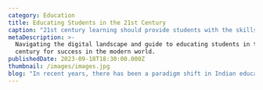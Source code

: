 ```yaml
---
category: Education
title: Educating Students in the 21st Century
caption: "21st century learning should provide students with the skills that they require succeeding in the new-age learning environment.\_\n"
metaDescription: >-
  Navigating the digital landscape and guide to educating students in the 21st
  century for success in the modern world.
publishedDate: 2023-09-18T18:30:00.000Z
thumbnail: /images/images.jpg
blog: "In recent years, there has been a paradigm shift in Indian education. There was a time when the guru, his wisdom, and experience were regarded as absolute and infallible. Today, all facets of society are scrutinizing education in a way that has never been seen before. The speed of change in the globe has never been faster. It is now important for us to realize that we are preparing our kids for the unknowable, unseen, and unpredictable. It’s difficult to process this. As a result, a [21st-century education](https://www.glentreeacademy.com/blogs/educating-students-in-the-21st-century \"21st-Century Education\") system must be able to teach students how to cope with uncertainty and change.\n\n## **Educating Students in the 21st Century**\n\n21st-century learning should provide students with the skills that they require to succeed in the new-age learning environment. Due to the Covid 19 pandemic, the education industry witnessed disruption and the whole learning system has seen a change in its pedagogy.\n\nFor students to succeed in the modern world, 21st-century learning necessitates several key qualities like cooperation, critical thinking, digital literacy, and problem-solving. The stakeholders must adapt to the new reality where online learning is an essential component of the educational process.[\_Children](https://web.archive.org/web/20230330165754/https://glentreeacademy.com/teaching-body-positivity-to-children/)\_should be prepared for the unforeseeable, unpredictable future through modern education. Children should learn how to handle unexpected circumstances as part of their 21st-century education.\n\nOnce upon a time, the role of the educator was to prepare students for the specific tasks they would be required to complete (be it a trade, craft, or profession). Communities were also much more homogenous, so specific values and cultures needed to be transmitted and practised to ensure the survival of those beliefs. However, there\_has\_been an important change that must be considered.\n\nSociety has changed. We cannot adequately prepare students for the society that exists today or will exist tomorrow if we continue to prepare them for the society that existed yesterday. In order to prepare students to play their role in the 21st-century\_society we are a part of, a few things need to be considered when deciding how education will look in our schools and classrooms.\n\nEducation in the 21st\_century should have the 4C’s in which I believe\n\n1. Collaboration\n2. Creativity\n3. Critical Thinking\n4. Communication\n\nCreativity is about thinking through information in new ways, making new connections and coming up with innovative solutions to problems. Critical thinking is about analysing information and critiquing claims. Communication is understanding things well enough to share them clearly with other people. Collaboration is about teamwork and the collective genius of a group that is more than the sum of its parts.\n\nThere are other skills that are important, which fall within these four areas. Entrepreneurship can be considered a skill of its own. Inquiry and problem-solving are key. Emotional intelligence (EQ) is one of the most important keys to successful work and relationships.\n\nEducation in fact needs to be all about empowering students with transferable skills that will hold up to a rapidly changing world, not prescribed content that has been chosen for its past relevance.\n"
---
```


